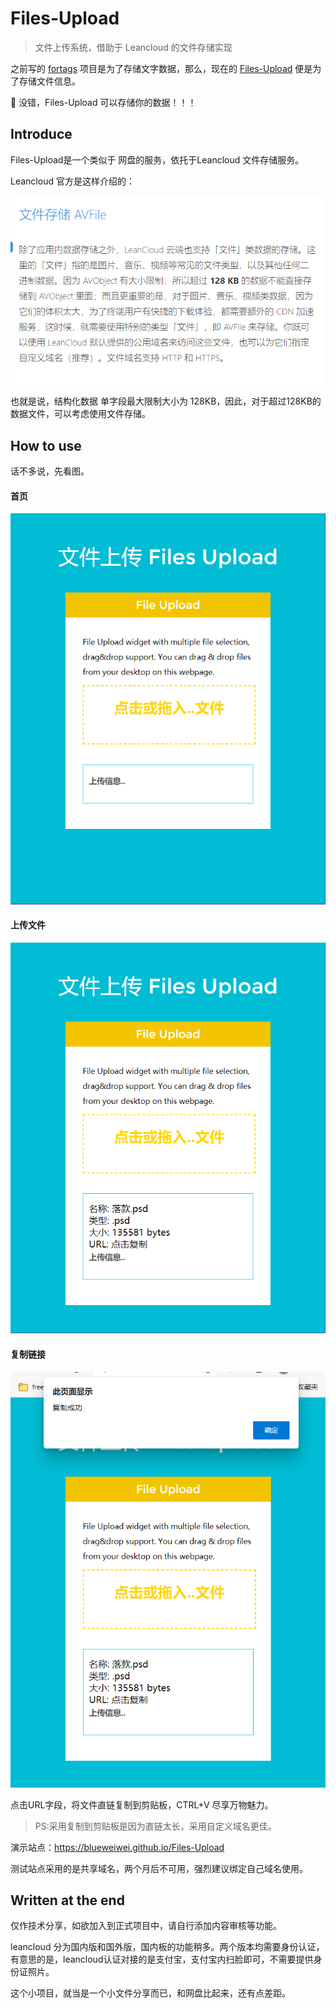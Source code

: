 # Files-Upload
> 文件上传系统，借助于 Leancloud 的文件存储实现

之前写的 [fortags](https://github.com/blueweiwei/fortags) 项目是为了存储文字数据，那么，现在的 [Files-Upload](https://github.com/blueweiwei/Files-Upload) 便是为了存储文件信息。

:rose: 没错，Files-Upload 可以存储你的数据！！！

## Introduce

Files-Upload是一个类似于 网盘的服务，依托于Leancloud 文件存储服务。

Leancloud 官方是这样介绍的：

![image-20210224174003692](./img/image-20210224174003692.png)

也就是说，结构化数据 单字段最大限制大小为 128KB，因此，对于超过128KB的数据文件，可以考虑使用文件存储。

## How to use

话不多说，先看图。

#### 首页

![image-20210224175137382](./img/image-20210224175137382.png)

#### 上传文件

![image-20210224175312180](./img/image-20210224175312180.png)

#### 复制链接

![image-20210224175256159](./img/image-20210224175256159.png)

点击URL字段，将文件直链复制到剪贴板，CTRL+V 尽享万物魅力。

> PS:采用复制到剪贴板是因为直链太长，采用自定义域名更佳。

演示站点：https://blueweiwei.github.io/Files-Upload

测试站点采用的是共享域名，两个月后不可用，强烈建议绑定自己域名使用。

## Written at the end

仅作技术分享，如欲加入到正式项目中，请自行添加内容审核等功能。

leancloud 分为国内版和国外版，国内板的功能稍多。两个版本均需要身份认证，有意思的是，leancloud认证对接的是支付宝，支付宝内扫脸即可，不需要提供身份证照片。

这个小项目，就当是一个小文件分享而已，和网盘比起来，还有点差距。